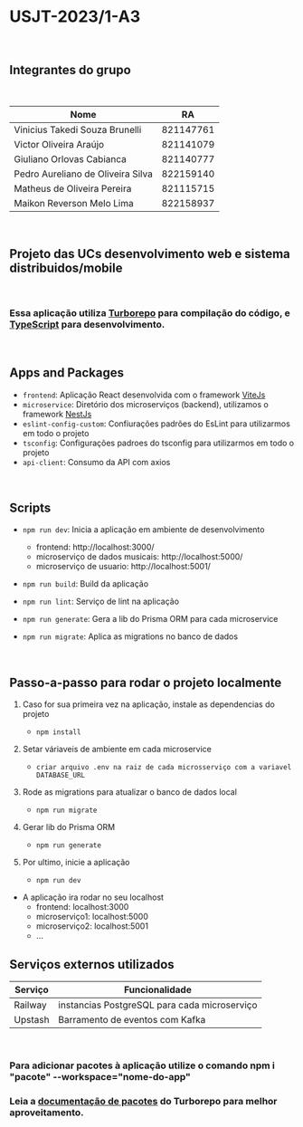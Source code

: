 # USJT-2023/1-A3

<br/>

## Integrantes do grupo

<br/>

|       Nome       |         RA        |
|------------------|------------------|
| Vinicius Takedi Souza Brunelli | 821147761 |
| Victor Oliveira Araújo | 821141079 |
| Giuliano Orlovas Cabianca | 821140777 |
| Pedro Aureliano de Oliveira Silva | 822159140 |
| Matheus de Oliveira Pereira | 821115715 |
| Maikon Reverson Melo Lima | 822158937 |

<br/>

## Projeto das UCs desenvolvimento web e sistema distribuidos/mobile

<br/>

### Essa aplicação utiliza [Turborepo](https://turbo.build/) para compilação do código, e [TypeScript](https://www.typescriptlang.org/) para desenvolvimento.

<br/>

## Apps and Packages

- `frontend`: Aplicação React desenvolvida com o framework [ViteJs](https://vitejs.dev/)
- `microservice`: Diretório dos microserviços (backend), utilizamos o framework [NestJs](https://nestjs.com/)
- `eslint-config-custom`: Confiurações padrões do EsLint para utilizarmos em todo o projeto
- `tsconfig`: Configurações padroes do tsconfig para utilizarmos em todo o projeto
- `api-client`: Consumo da API com axios

<br/>

## Scripts
- `npm run dev`: Inicia a aplicação em ambiente de desenvolvimento
  - frontend: http://localhost:3000/
  - microserviço de dados musicais: http://localhost:5000/
  - microserviço de usuario: http://localhost:5001/

- `npm run build`: Build da aplicação
- `npm run lint`: Serviço de lint na aplicação
- `npm run generate`: Gera a lib do Prisma ORM para cada microservice
- `npm run migrate`: Aplica as migrations no banco de dados

<br/>


## Passo-a-passo para rodar o projeto localmente
1. Caso for sua primeira vez na aplicação, instale as dependencias do projeto
    - `npm install`

2. Setar váriaveis de ambiente em cada microservice
    - `criar arquivo .env na raiz de cada microsserviço com a variavel DATABASE_URL`

3. Rode as migrations para atualizar o banco de dados local
    - `npm run migrate`

4. Gerar lib do Prisma ORM 
    - `npm run generate`

5. Por ultimo, inicie a aplicação
    - `npm run dev`


- A aplicação ira rodar no seu localhost
    - frontend: localhost:3000
    - microserviço1: localhost:5000
    - microserviço2: localhost:5001
    - ...


## Serviços externos utilizados
|       Serviço       |         Funcionalidade        |
|------------------|------------------|
| Railway | instancias PostgreSQL para cada microserviço |
| Upstash | Barramento de eventos com Kafka |


<br />

### Para adicionar pacotes à aplicação utilize o comando npm i "pacote" --workspace="nome-do-app"
### Leia a [documentação de pacotes](https://turbo.build/repo/docs/handbook/package-installation) do Turborepo para melhor aproveitamento.

<br />
